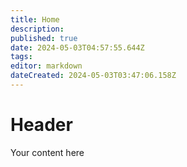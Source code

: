 ```yaml
---
title: Home
description: 
published: true
date: 2024-05-03T04:57:55.644Z
tags: 
editor: markdown
dateCreated: 2024-05-03T03:47:06.158Z
---
```


# Header
Your content here